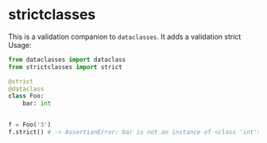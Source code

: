 # strictclasses

This is a validation companion to `dataclasses`. It adds a validation strict
Usage:

```python
from dataclasses import dataclass
from strictclasses import strict

@strict
@dataclass
class Foo:
    bar: int


f = Foo('3')
f.strict() # -> AssertionError: bar is not an instance of <class 'int'>
```
